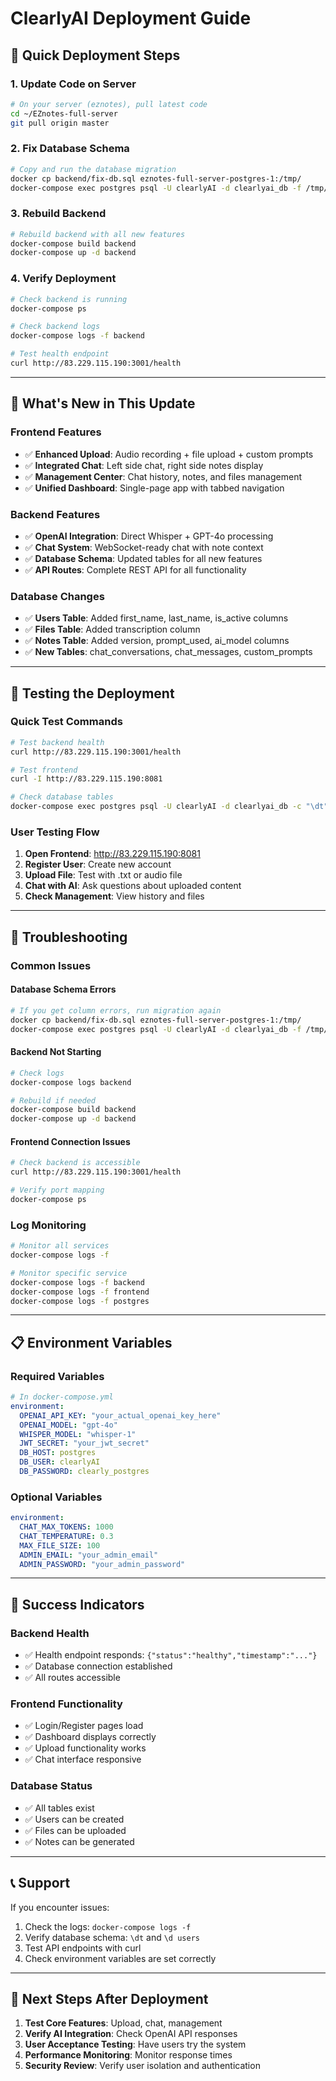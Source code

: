 # ClearlyAI Deployment Guide

## 🚀 **Quick Deployment Steps**

### **1. Update Code on Server**
```bash
# On your server (eznotes), pull latest code
cd ~/EZnotes-full-server
git pull origin master
```

### **2. Fix Database Schema**
```bash
# Copy and run the database migration
docker cp backend/fix-db.sql eznotes-full-server-postgres-1:/tmp/
docker-compose exec postgres psql -U clearlyAI -d clearlyai_db -f /tmp/fix-db.sql
```

### **3. Rebuild Backend**
```bash
# Rebuild backend with all new features
docker-compose build backend
docker-compose up -d backend
```

### **4. Verify Deployment**
```bash
# Check backend is running
docker-compose ps

# Check backend logs
docker-compose logs -f backend

# Test health endpoint
curl http://83.229.115.190:3001/health
```

---

## 🔧 **What's New in This Update**

### **Frontend Features**
- ✅ **Enhanced Upload**: Audio recording + file upload + custom prompts
- ✅ **Integrated Chat**: Left side chat, right side notes display
- ✅ **Management Center**: Chat history, notes, and files management
- ✅ **Unified Dashboard**: Single-page app with tabbed navigation

### **Backend Features**
- ✅ **OpenAI Integration**: Direct Whisper + GPT-4o processing
- ✅ **Chat System**: WebSocket-ready chat with note context
- ✅ **Database Schema**: Updated tables for all new features
- ✅ **API Routes**: Complete REST API for all functionality

### **Database Changes**
- ✅ **Users Table**: Added first_name, last_name, is_active columns
- ✅ **Files Table**: Added transcription column
- ✅ **Notes Table**: Added version, prompt_used, ai_model columns
- ✅ **New Tables**: chat_conversations, chat_messages, custom_prompts

---

## 🧪 **Testing the Deployment**

### **Quick Test Commands**
```bash
# Test backend health
curl http://83.229.115.190:3001/health

# Test frontend
curl -I http://83.229.115.190:8081

# Check database tables
docker-compose exec postgres psql -U clearlyAI -d clearlyai_db -c "\dt"
```

### **User Testing Flow**
1. **Open Frontend**: http://83.229.115.190:8081
2. **Register User**: Create new account
3. **Upload File**: Test with .txt or audio file
4. **Chat with AI**: Ask questions about uploaded content
5. **Check Management**: View history and files

---

## 🚨 **Troubleshooting**

### **Common Issues**

#### **Database Schema Errors**
```bash
# If you get column errors, run migration again
docker cp backend/fix-db.sql eznotes-full-server-postgres-1:/tmp/
docker-compose exec postgres psql -U clearlyAI -d clearlyai_db -f /tmp/fix-db.sql
```

#### **Backend Not Starting**
```bash
# Check logs
docker-compose logs backend

# Rebuild if needed
docker-compose build backend
docker-compose up -d backend
```

#### **Frontend Connection Issues**
```bash
# Check backend is accessible
curl http://83.229.115.190:3001/health

# Verify port mapping
docker-compose ps
```

### **Log Monitoring**
```bash
# Monitor all services
docker-compose logs -f

# Monitor specific service
docker-compose logs -f backend
docker-compose logs -f frontend
docker-compose logs -f postgres
```

---

## 📋 **Environment Variables**

### **Required Variables**
```yaml
# In docker-compose.yml
environment:
  OPENAI_API_KEY: "your_actual_openai_key_here"
  OPENAI_MODEL: "gpt-4o"
  WHISPER_MODEL: "whisper-1"
  JWT_SECRET: "your_jwt_secret"
  DB_HOST: postgres
  DB_USER: clearlyAI
  DB_PASSWORD: clearly_postgres
```

### **Optional Variables**
```yaml
environment:
  CHAT_MAX_TOKENS: 1000
  CHAT_TEMPERATURE: 0.3
  MAX_FILE_SIZE: 100
  ADMIN_EMAIL: "your_admin_email"
  ADMIN_PASSWORD: "your_admin_password"
```

---

## 🎯 **Success Indicators**

### **Backend Health**
- ✅ Health endpoint responds: `{"status":"healthy","timestamp":"..."}`
- ✅ Database connection established
- ✅ All routes accessible

### **Frontend Functionality**
- ✅ Login/Register pages load
- ✅ Dashboard displays correctly
- ✅ Upload functionality works
- ✅ Chat interface responsive

### **Database Status**
- ✅ All tables exist
- ✅ Users can be created
- ✅ Files can be uploaded
- ✅ Notes can be generated

---

## 📞 **Support**

If you encounter issues:
1. Check the logs: `docker-compose logs -f`
2. Verify database schema: `\dt` and `\d users`
3. Test API endpoints with curl
4. Check environment variables are set correctly

---

## 🚀 **Next Steps After Deployment**

1. **Test Core Features**: Upload, chat, management
2. **Verify AI Integration**: Check OpenAI API responses
3. **User Acceptance Testing**: Have users try the system
4. **Performance Monitoring**: Monitor response times
5. **Security Review**: Verify user isolation and authentication 